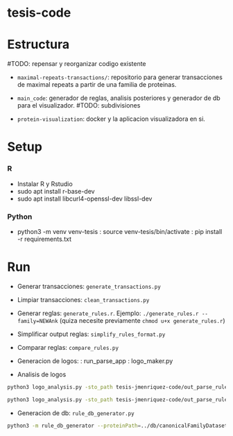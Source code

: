 # tesis-code

# Estructura

 #TODO: repensar y reorganizar codigo existente

- `maximal-repeats-transactions/`: repositorio para generar transacciones de maximal repeats a partir de una familia de proteinas. 

- `main_code`: generador de reglas, analisis posteriores y generador de db para el visualizador. #TODO: subdivisiones

- `protein-visualization`: docker y la aplicacion visualizadora en si.


# Setup

### R
- Instalar R y Rstudio
- sudo apt install r-base-dev
- sudo apt install libcurl4-openssl-dev libssl-dev

### Python
- python3 -m venv venv-tesis 
  : source venv-tesis/bin/activate
  : pip install -r requirements.txt

# Run

- Generar transacciones: `generate_transactions.py`

- Limpiar transacciones: `clean_transactions.py`

- Generar reglas: `generate_rules.r`. Ejemplo: `./generate_rules.r --family=NEWAnk` (quiza necesite previamente `chmod u+x generate_rules.r`)

- Simplificar output reglas: `simplify_rules_format.py`

- Comparar reglas: `compare_rules.py`

- Generacion de logos:
  : run_parse_app
  : logo_maker.py

- Analisis de logos
```bash
python3 logo_analysis.py -sto_path tesis-jmenriquez-code/out_parse_rules_jonno_NEWAnk/ -sto GADV LHLA LISH TPLH > output/logos/logo_analysis_jonno_NEWAnk.txt
```

```bash
python3 logo_analysis.py -sto_path tesis-jmenriquez-code/out_parse_rules_jm_ank -sto GADV LHLA LISH TPLH > output/logos/logo_analysis_jm_ank.txt
```

- Generacion de db: `rule_db_generator.py`

```bash
python3 -m rule_db_generator --proteinPath=../db/canonicalFamilyDataset/familyDataset/TPR1/ --ruleFile=output/rules/TPR1_len4_ALL_sub_s0.025_c0.9.csv --filename=output/dbs/db_test.db
``` 
